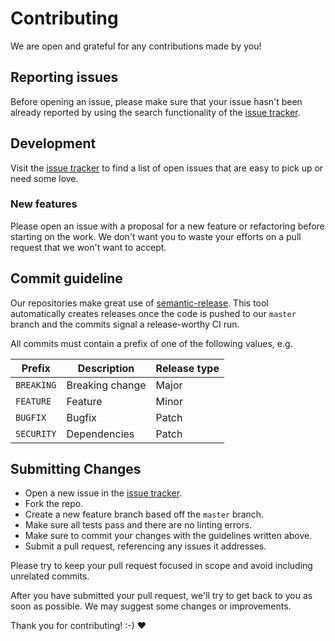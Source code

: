 # Contributing

We are open and grateful for any contributions made by you!

## Reporting issues

Before opening an issue, please make sure that your issue hasn't been already reported by using the search functionality of the [issue tracker](https://github.com/ImmoweltGroup/find-config-up/issues).

## Development

Visit the [issue tracker](https://github.com/ImmoweltGroup/find-config-up/issues) to find a list of open issues that are easy to pick up or need some love.

### New features

Please open an issue with a proposal for a new feature or refactoring before starting on the work. We don't want you to waste your efforts on a pull request that we won't want to accept.

## Commit guideline

Our repositories make great use of [semantic-release](https://github.com/semantic-release/semantic-release). This tool automatically creates releases once the code is pushed to our `master` branch and the commits signal a release-worthy CI run.

All commits must contain a prefix of one of the following values, e.g.

| Prefix        | Description     | Release type  |
| ------------- | --------------- | ------------- |
| `BREAKING`    | Breaking change | Major         |
| `FEATURE`     | Feature         | Minor         |
| `BUGFIX`      | Bugfix          | Patch         |
| `SECURITY`    | Dependencies    | Patch         |

## Submitting Changes

* Open a new issue in the [issue tracker](https://github.com/ImmoweltGroup/find-config-up/issues).
* Fork the repo.
* Create a new feature branch based off the `master` branch.
* Make sure all tests pass and there are no linting errors.
* Make sure to commit your changes with the guidelines written above.
* Submit a pull request, referencing any issues it addresses.

Please try to keep your pull request focused in scope and avoid including unrelated commits.

After you have submitted your pull request, we'll try to get back to you as soon as possible. We may suggest some changes or improvements.

Thank you for contributing! :-) :heart:
